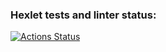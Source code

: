 ### Hexlet tests and linter status:
[![Actions Status](https://github.com/nameGeorge/java-project-99/actions/workflows/hexlet-check.yml/badge.svg)](https://github.com/nameGeorge/java-project-99/actions)